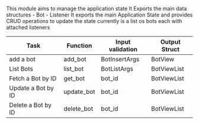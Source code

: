 
This module aims to manage the application state
It Exports the main data structures
	- Bot
	- Listener
It exports the main Application State
and provides CRUD operations to update the state
currently is a list os bots each with attached listeners


| Task               | Function   | Input validation | Output Struct |
| ------------------ | ---------- | ---------------- | ------------- |
| add a bot          | add_bot    | BotInsertArgs    | BotView       |
| List Bots          | list_bot   | BotListArgs      | BotViewList   |
| Fetch a Bot by ID  | get_bot    | bot_id           | BotViewList   |
| Update a Bot by ID | update_bot | bot_id           | BotViewList   |
| Delete a Bot by ID | delete_bot | bot_id           | BotViewList   |
